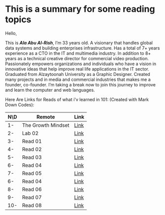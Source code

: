 # This is a summary for some reading topics

Hello,

This is **_Ala Abu Al-Rish_**, I’m 33 years old. A visionary that handles global data systems and building enterprises infrastructure. Has a total of 7+ years experience as a CTO in the IT and multimedia industry. In addition to 8+ years as a technical creative director for commercial video production. Passionately empowers organizations and individuals who have a vision in innovative ideas that help improve real life applications in the IT sector.
Graduated from Alzaytoonah University as a Graphic Designer. Created many projects and in media and commercial industries that makes me a founder, co-founder. 
I’m taking a break now to join this journey to improve and learn the computer and web languages.



Here Are Links for Reads of what i'v learned in 101: (Created with Mark Down Codes):


N\D| Remote              | **Link**
-- |---------------------|--------------------------------
1- | The Growth Mindset  | [Link](https://alaa-rish.github.io/101-reading-notes/lab01)
2- | Lab 02              | [Link](https://alaa-rish.github.io/101-reading-notes/lab02)
3- | Read 01             | [Link](https://alaa-rish.github.io/101-reading-notes/read01)
4- | Read 02             | [Link](https://alaa-rish.github.io/101-reading-notes/read02)
5- | Read 03             | [Link](https://alaa-rish.github.io/101-reading-notes/read03)
6- | Read 04             | [Link](https://alaa-rish.github.io/101-reading-notes/read04)
7- | Read 05             | [Link](https://alaa-rish.github.io/101-reading-notes/read03)
6- | Read 04             | [Link](https://alaa-rish.github.io/101-reading-notes/read06)
8- | Read 06             | [Link]()
9- | Read 07             | [Link]()
10-| Read 08             | [Link]()


